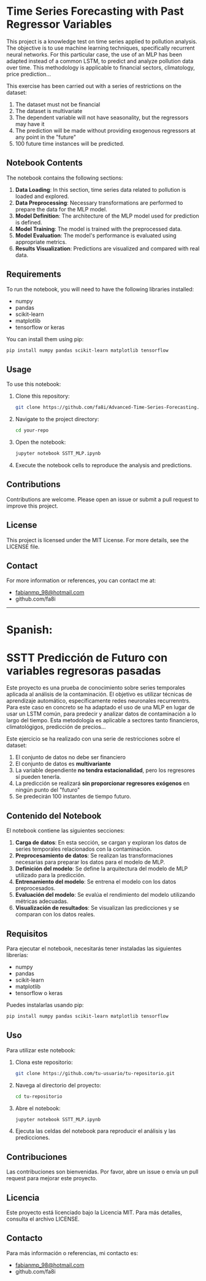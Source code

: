 # Time Series Forecasting with Past Regressor Variables

This project is a knowledge test on time series applied to pollution analysis. The objective is to use machine learning techniques, specifically recurrent neural networks. For this particular case, the use of an MLP has been adapted instead of a common LSTM, to predict and analyze pollution data over time. This methodology is applicable to financial sectors, climatology, price prediction...

This exercise has been carried out with a series of restrictions on the dataset:

1. The dataset must not be financial
2. The dataset is multivariate
3. The dependent variable will not have seasonality, but the regressors may have it
4. The prediction will be made without providing exogenous regressors at any point in the "future"
5. 100 future time instances will be predicted.

## Notebook Contents

The notebook contains the following sections:

1. **Data Loading**: In this section, time series data related to pollution is loaded and explored.
2. **Data Preprocessing**: Necessary transformations are performed to prepare the data for the MLP model.
3. **Model Definition**: The architecture of the MLP model used for prediction is defined.
4. **Model Training**: The model is trained with the preprocessed data.
5. **Model Evaluation**: The model's performance is evaluated using appropriate metrics.
6. **Results Visualization**: Predictions are visualized and compared with real data.

## Requirements

To run the notebook, you will need to have the following libraries installed:

- numpy
- pandas
- scikit-learn
- matplotlib
- tensorflow or keras

You can install them using pip:

```bash
pip install numpy pandas scikit-learn matplotlib tensorflow
```

## Usage

To use this notebook:

1. Clone this repository:
    ```bash
    git clone https://github.com/fa8i/Advanced-Time-Series-Forecasting.git
    ```
2. Navigate to the project directory:
    ```bash
    cd your-repo
    ```
3. Open the notebook:
    ```bash
    jupyter notebook SSTT_MLP.ipynb
    ```

4. Execute the notebook cells to reproduce the analysis and predictions.

## Contributions

Contributions are welcome. Please open an issue or submit a pull request to improve this project.

## License

This project is licensed under the MIT License. For more details, see the LICENSE file.

## Contact

For more information or references, you can contact me at:

- fabianmp_98@hotmail.com
- github.com/fa8i

_______________________________________________________________________________________________________

# Spanish:
# SSTT Predicción de Futuro con variables regresoras pasadas

Este proyecto es una prueba de conocimiento sobre series temporales aplicada al análisis de la contaminación. El objetivo es utilizar técnicas de aprendizaje automático, específicamente redes neuronales recurrenntrs. Para este caso en concreto se ha adaptado el uso de una MLP en lugar de usar un LSTM común, para predecir y analizar datos de contaminación a lo largo del tiempo. Esta metodología es aplicable a sectores tanto financieros, climatológigos, predicción de precios...

Este ejercicio se ha realizado con una serie de restricciones sobre el dataset:

1. El conjunto de datos no debe ser financiero
2. El conjunto de datos es **multivariante**
3. La variable dependiente **no tendra estacionalidad**, pero los regresores sí pueden tenerla.
4. La predicción se realizará **sin proporcionar regresores exógenos** en ningún punto del "futuro"
5. Se predecirán 100 instantes de tiempo futuro.

## Contenido del Notebook

El notebook contiene las siguientes secciones:

1. **Carga de datos**: En esta sección, se cargan y exploran los datos de series temporales relacionados con la contaminación.
2. **Preprocesamiento de datos**: Se realizan las transformaciones necesarias para preparar los datos para el modelo de MLP.
3. **Definición del modelo**: Se define la arquitectura del modelo de MLP utilizado para la predicción.
4. **Entrenamiento del modelo**: Se entrena el modelo con los datos preprocesados.
5. **Evaluación del modelo**: Se evalúa el rendimiento del modelo utilizando métricas adecuadas.
6. **Visualización de resultados**: Se visualizan las predicciones y se comparan con los datos reales.

## Requisitos

Para ejecutar el notebook, necesitarás tener instaladas las siguientes librerías:

- numpy
- pandas
- scikit-learn
- matplotlib
- tensorflow o keras

Puedes instalarlas usando pip:

```bash
pip install numpy pandas scikit-learn matplotlib tensorflow
```

## Uso

Para utilizar este notebook:

1. Clona este repositorio:
    ```bash
    git clone https://github.com/tu-usuario/tu-repositorio.git
    ```
2. Navega al directorio del proyecto:
    ```bash
    cd tu-repositorio
    ```
3. Abre el notebook:
    ```bash
    jupyter notebook SSTT_MLP.ipynb
    ```

4. Ejecuta las celdas del notebook para reproducir el análisis y las predicciones.

## Contribuciones

Las contribuciones son bienvenidas. Por favor, abre un issue o envía un pull request para mejorar este proyecto.

## Licencia

Este proyecto está licenciado bajo la Licencia MIT. Para más detalles, consulta el archivo LICENSE.

## Contacto

Para más información o referencias, mi contacto es:

- fabianmp_98@hotmail.com
- github.com/fa8i
